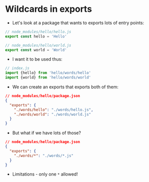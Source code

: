 # Wildcards in exports

- Let's look at a package that wants to exports lots of entry points:

```js
// node_modules/hello/hello.js
export const hello = 'Hello'

// node_modules/hello/world.js
export const world = 'World'
```

- I want it to be used thus:

```js
// index.js
import {hello} from 'hello/words/hello'
import {world} from 'hello/words/world'
```

- We can create an exports that exports both of them:

```json
// node_modules/hello/package.json
{
  "exports": {
    "./words/hello": "./words/hello.js",
    "./words/world": "./words/world.js"
  }
}
```

- But what if we have lots of those?

```json
// node_modules/hello/package.json
{
  "exports": {
    "./words/*": "./words/*.js"
  }
}
```

- Limitations - only one `*` allowed!
